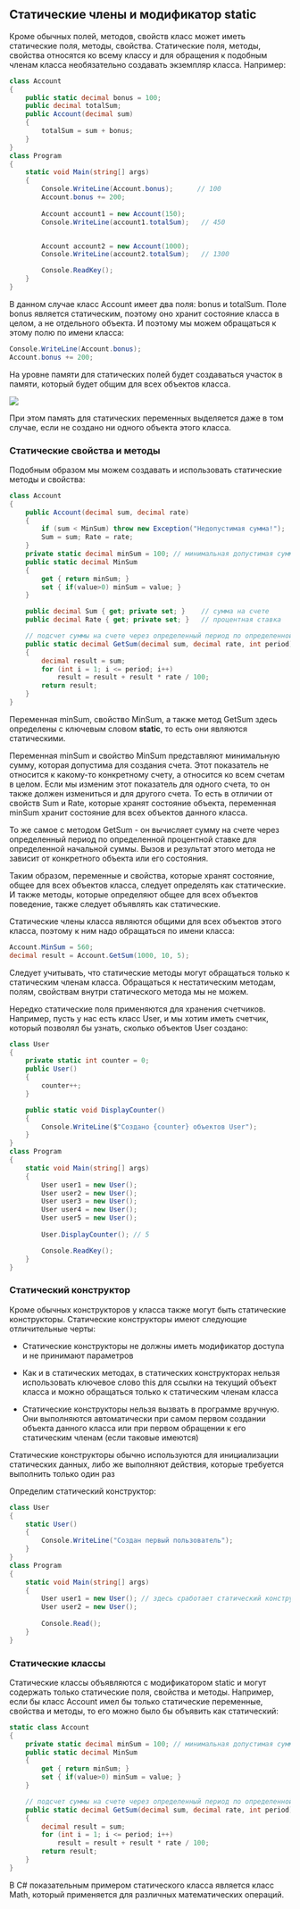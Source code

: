 ## Статические члены и модификатор static

Кроме обычных полей, методов, свойств класс может иметь статические поля, методы, свойства. Статические поля, методы, свойства относятся ко всему классу и 
для обращения к подобным членам класса необязательно создавать экземпляр класса. Например:

```cs
class Account
{
	public static decimal bonus = 100;
	public decimal totalSum;
	public Account(decimal sum)
	{
		totalSum = sum + bonus; 
	}
}
class Program
{
	static void Main(string[] args)
	{
		Console.WriteLine(Account.bonus);      // 100
		Account.bonus += 200;
		
		Account account1 = new Account(150);
		Console.WriteLine(account1.totalSum);   // 450


		Account account2 = new Account(1000);
		Console.WriteLine(account2.totalSum);   // 1300

		Console.ReadKey();
	}
}
```

В данном случае класс Account имеет два поля: bonus и totalSum. Поле bonus является статическим, поэтому оно хранит состояние класса в целом, а не отдельного объекта. 
И поэтому мы можем обращаться к этому полю по имени класса:

```cs
Console.WriteLine(Account.bonus);
Account.bonus += 200;
```

На уровне памяти для статических полей будет создаваться участок в памяти, который будет общим для всех объектов класса.

![](https://metanit.com/web/javascript/./pics/static.png)

При этом память для статических переменных выделяется даже в том случае, если не создано ни одного объекта этого класса.

### Статические свойства и методы

Подобным образом мы можем создавать и использовать статические методы и свойства:

```cs
class Account
{
	public Account(decimal sum, decimal rate)
    {
		if (sum < MinSum) throw new Exception("Недопустимая сумма!");
        Sum = sum; Rate = rate;
    }
	private static decimal minSum = 100; // минимальная допустимая сумма для всех счетов
    public static decimal MinSum
    {
		get { return minSum; }
        set { if(value>0) minSum = value; }
    }

	public decimal Sum { get; private set; }    // сумма на счете
	public decimal Rate { get; private set; }   // процентная ставка

	// подсчет суммы на счете через определенный период по определенной ставке
	public static decimal GetSum(decimal sum, decimal rate, int period)
	{
		decimal result = sum;
        for (int i = 1; i <= period; i++)
			result = result + result * rate / 100;
        return result;
	}
}
```

Переменная minSum, свойство MinSum, а также метод GetSum здесь определены с ключевым словом **static**, то есть они являются статическими.

Переменная minSum и свойство MinSum представляют минимальную сумму, которая допустима для создания счета. Этот показатель не относится к какому-то конкретному счету, а относится ко всем 
счетам в целом. Если мы изменим этот показатель для одного счета, то он также должен измениться и для другого счета. То есть в отличии от свойств 
Sum и Rate, которые хранят состояние объекта, переменная minSum хранит состояние для всех объектов данного класса.

То же самое с методом GetSum - он вычисляет сумму на счете через определенный период по определенной процентной ставке для определенной 
начальной суммы. Вызов и результат этого метода не зависит от конкретного объекта или его состояния.

Таким образом, переменные и свойства, которые хранят состояние, общее для всех объектов класса, следует определять как статические. 
И также методы, которые определяют общее для всех объектов поведение, также следует объявлять как статические.

Статические члены класса являются общими для всех объектов этого класса, поэтому к ним надо обращаться по имени класса:

```cs
Account.MinSum = 560;
decimal result = Account.GetSum(1000, 10, 5);
```

Следует учитывать, что статические методы могут обращаться только к статическим членам класса. Обращаться к нестатическим методам, полям, свойствам внутри статического метода мы не можем.

Нередко статические поля применяются для хранения счетчиков. Например, пусть у нас есть класс User, и мы хотим иметь счетчик, который позволял бы узнать, 
сколько объектов User создано:

```cs
class User
{
    private static int counter = 0;
    public User()
    {
        counter++;
    }

    public static void DisplayCounter()
    {
        Console.WriteLine($"Создано {counter} объектов User");
    }
}
class Program
{
    static void Main(string[] args)
    {
        User user1 = new User();
		User user2 = new User();
		User user3 = new User();
		User user4 = new User();
		User user5 = new User();
		
        User.DisplayCounter(); // 5

        Console.ReadKey();
    }
}
```

### Статический конструктор

Кроме обычных конструкторов у класса также могут быть статические конструкторы. Статические конструкторы имеют следующие отличительные черты:

- Статические конструкторы не должны иметь модификатор доступа и не принимают параметров

- Как и в статических методах, в статических конструкторах нельзя использовать ключевое слово this для ссылки на текущий объект класса и 
можно обращаться только к статическим членам класса

- Статические конструкторы нельзя вызвать в программе вручную. Они выполняются автоматически при самом первом создании объекта данного 
класса или при первом обращении к его статическим членам (если таковые имеются)

Статические конструкторы обычно используются для инициализации статических данных, либо же выполняют действия, которые требуется выполнить только один раз

Определим статический конструктор:

```cs
class User
{
    static User()
    {
        Console.WriteLine("Создан первый пользователь");
    }
}
class Program
{
    static void Main(string[] args)
    {
        User user1 = new User(); // здесь сработает статический конструктор
        User user2 = new User();
		
        Console.Read();
    }
}
```

### Статические классы

Статические классы объявляются с модификатором static и могут содержать только статические поля, свойства и методы. Например, 
если бы класс Account имел бы только статические переменные, свойства и методы, то его можно было бы объявить как статический:

```cs
static class Account
{
	private static decimal minSum = 100; // минимальная допустимая сумма для всех счетов
    public static decimal MinSum
    {
		get { return minSum; }
        set { if(value>0) minSum = value; }
	}

	// подсчет суммы на счете через определенный период по определенной ставке
    public static decimal GetSum(decimal sum, decimal rate, int period)
    {
		decimal result = sum;
        for (int i = 1; i <= period; i++)
			result = result + result * rate / 100;
        return result;
	}
}
```

В C# показательным примером статического класса является класс Math, который применяется для различных математических операций.


